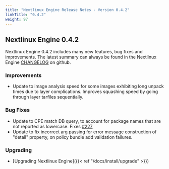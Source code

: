 ```yaml
---
title: "Nextlinux Engine Release Notes - Version 0.4.2"
linkTitle: "0.4.2"
weight: 97
---
```


## Nextlinux Engine 0.4.2

Nextlinux Engine 0.4.2 includes many new features, bug fixes and improvements.  The latest summary can always be found in the Nextlinux Engine [CHANGELOG](https://github.com/nextlinux/nextlinux-engine/blob/master/CHANGELOG.md) on github.

### Improvements

+ Update to image analysis speed for some images exhibiting long unpack times due to layer complications. Improves squashing speed by going through layer tarfiles sequentially.

### Bug Fixes

+ Update to CPE match DB query, to account for package names that are not reported as lowercase.  Fixes [#227](https://github.com/nextlinux/nextlinux-engine/issues/227)
+ Update to fix incorrect arg passing for error message construction of "detail" property, on policy bundle add validation failures.

### Upgrading

* [Upgrading Nextlinux Engine]({{< ref "/docs/install/upgrade" >}})
